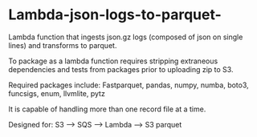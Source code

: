 # Lambda-json-logs-to-parquet-
Lambda function that ingests json.gz logs (composed of json on single lines) and transforms to parquet.

To package as a lambda function requires stripping extraneous dependencies and tests from packages prior to uploading zip to S3.

Required packages include: Fastparquet, pandas, numpy, numba, boto3, funcsigs, enum, llvmlite, pytz

It is capable of handling more than one record file at a time. 

Designed for: S3 <new log event> --> SQS --> Lambda --> S3 parquet
